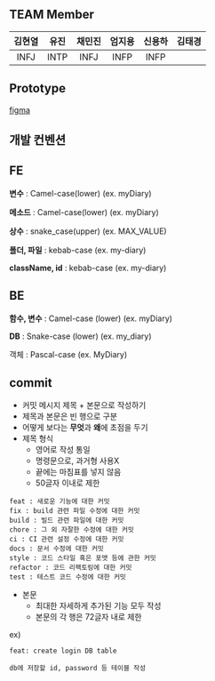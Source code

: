 ## TEAM Member

| 김현열 | 유진 | 채민진 | 엄지용 | 신용하 | 김태경 |
| :----: | :--: | :----: | :----: | :----: | :----: |
|  INFJ  | INTP |  INFJ  |  INFP  |  INFP  |        |





## Prototype

[figma](https://www.figma.com/file/862k6I37QBj2VbhGci50wR/Hoydia?node-id=0%3A1)



## 개발 컨벤션



## FE

**변수** : Camel-case(lower) (ex. myDiary)

**메소드** : Camel-case(lower) (ex. myDiary)

**상수** : snake_case(upper) (ex. MAX_VALUE)

**폴더, 파일** : kebab-case (ex. my-diary)

**className, id** : kebab-case (ex. my-diary)



## BE

**함수, 변수** : Camel-case (lower) (ex. myDiary)

**DB** : Snake-case (lower) (ex. my_diary)

객체 : Pascal-case (ex. MyDiary)



## commit

- 커밋 메시지 제목 + 본문으로 작성하기
- 제목과 본문은 빈 행으로 구분
- 어떻게 보다는 **무엇**과 **왜**에 초점을 두기
- 제목 형식
  - 영어로 작성 통일
  - 명령문으로, 과거형 사용X
  - 끝에는 마침표를 넣지 않음
  - 50글자 이내로 제한

```
feat : 새로운 기능에 대한 커밋
fix : build 관련 파일 수정에 대한 커밋
build : 빌드 관련 파일에 대한 커밋
chore : 그 외 자잘한 수정에 대한 커밋
ci : CI 관련 설정 수정에 대한 커밋
docs : 문서 수정에 대한 커밋
style : 코드 스타일 혹은 포맷 등에 관한 커밋
refactor : 코드 리팩토링에 대한 커밋
test : 테스트 코드 수정에 대한 커밋
```

- 본문
  - 최대한 자세하게 추가된 기능 모두 작성
  - 본문의 각 행은 72글자 내로 제한

ex)

```
feat: create login DB table

db에 저장할 id, password 등 테이블 작성
```





